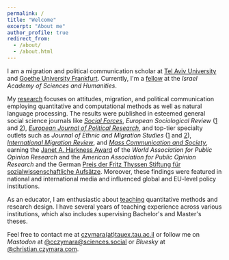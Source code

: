 ```yaml
---
permalink: /
title: "Welcome"
excerpt: "About me"
author_profile: true
redirect_from: 
  - /about/
  - /about.html
---
```


I am a migration and political communication scholar at [Tel Aviv University](https://en-social-sciences.tau.ac.il/soc-ant) and [Goethe University Frankfurt](http://www.fb03.uni-frankfurt.de/70378950). Currently, I'm a [fellow](https://www.academy.ac.il/RichText/GeneralPage.aspx?nodeId=1620) at the *Israel Academy of Sciences and Humanities*.

My [research](research) focuses on attitudes, migration, and political communication employing quantitative and computational methods as well as natural language processing. The results were published in esteemed general social science journals like *[Social Forces](research/czymara_2021_sf)*, *European Sociological Review* ([1](research/czymara_schmidt-catran_2017_esr) and [2](research/czymara_dochow_2018_esr)), *[European Journal of Political Research](research/naegel_etal_2023_ejpr)*, and top-tier specialty outlets such as *Journal of Ethnic and Migration Studies* ([1](research/czymara_etal_2023_jems) and [2](research/schmidt-catran_czymara_2023_jems)), *[International Migration Review](research/czymara_2020_imr)*, and *[Mass Communication and Society](research/czymara_2024_mcas)*, earning the [Janet A. Harkness Award](https://wapor.org/events/annual-conference/awards-funds/janet-a-harkness-student-paper-award/) of the *World Association for Public Opinion Research* and the *American Association for Public Opinion Research* and the German [Preis der Fritz Thyssen Stiftung für sozialwissenschaftliche Aufsätze](https://www.fritz-thyssen-stiftung.de/cms/wp-content/uploads/2018/06/Jahresbericht_2017_interaktiv.pdf). Moreover, these findings were featured in national and international media and influenced global and EU-level policy institutions.

As an educator, I am enthusiastic about [teaching](teach) quantitative methods and research design. I have several years of teaching experience across various institutions, which also includes supervising Bachelor's and Master's theses.

Feel free to contact me at [czymara(at)tauex.tau.ac.il](mailto:czymara@tauex.tau.ac.il) or follow me on *Mastodon* at <a rel="me" href="https://sciences.social/@cczymara">@cczymara@sciences.social</a> or *Bluesky* at [@christian.czymara.com](https://bsky.app/profile/christian.czymara.com).

